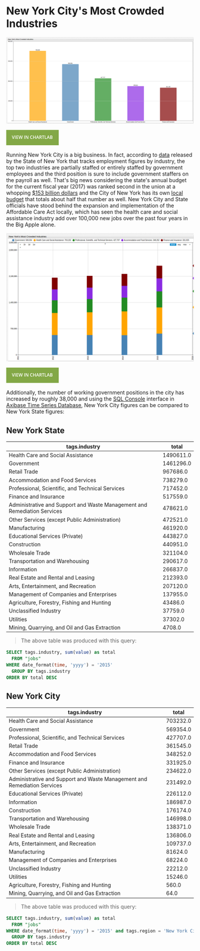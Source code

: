 # New York City's Most Crowded Industries

![NY1](Images/NY_Jobs1.png)

[![View in ChartLab](Images/button.png)](https://apps.axibase.com/chartlab/6402f01c/19/#fullscreen)

Running New York City is a big business. In fact, according to [data](https://catalog.data.gov/dataset/jobs-by-industry)
released by the State of New York that tracks employment figures by industry, the top two industries
are partially staffed or entirely staffed by government employees and the third position
is sure to include government staffers on the payroll as well. That's big news considering
the state's annual budget for the current fiscal year (2017) was ranked second in the union at a whopping
[$153 billion dollars](https://www.nysenate.gov/newsroom/articles/senate-passes-2017-18-state-budget-protects-taxpayers-provides-record-investments)
and the City of New York has its own [local budget](http://council.nyc.gov/budget/) that totals about half that number as well.
New York City and State officials have stood behind the expansion and implementation of the Affordable Care Act
locally, which has seen the health care and social assistance industry add over 100,000 new jobs over the past four
years in the Big Apple alone.

![NY2](Images/NY_Jobs3.png)

[![View in ChartLab](Images/button.png)](https://apps.axibase.com/chartlab/6402f01c/20/)

Additionally, the number of working government positions in the city has increased by roughly 38,000
and using the [SQL Console](https://axibase.com/docs/atsd/sql/) interface in [Axibase Time Series Database](https://axibase.com/docs/atsd/),
New York City figures can be compared to New York State figures:

## New York State

| tags.industry                                                            | total     |
|--------------------------------------------------------------------------|-----------|
| Health Care and Social Assistance                                        | 1490611.0 |
| Government                                                               | 1461296.0 |
| Retail Trade                                                             | 967686.0  |
| Accommodation and Food Services                                          | 738279.0  |
| Professional, Scientific, and Technical Services                         | 717452.0  |
| Finance and Insurance                                                    | 517559.0  |
| Administrative and Support and Waste Management and Remediation Services | 478621.0  |
| Other Services (except Public Administration)                            | 472521.0  |
| Manufacturing                                                            | 461920.0  |
| Educational Services (Private)                                           | 443827.0  |
| Construction                                                             | 440951.0  |
| Wholesale Trade                                                          | 321104.0  |
| Transportation and Warehousing                                           | 290617.0  |
| Information                                                              | 266837.0  |
| Real Estate and Rental and Leasing                                       | 212393.0  |
| Arts, Entertainment, and Recreation                                      | 207120.0  |
| Management of Companies and Enterprises                                  | 137955.0  |
| Agriculture, Forestry, Fishing and Hunting                               | 43486.0   |
| Unclassified Industry                                                    | 37759.0   |
| Utilities                                                                | 37302.0   |
| Mining, Quarrying, and Oil and Gas Extraction                            | 4708.0    |

>The above table was produced with this query:

```sql
SELECT tags.industry, sum(value) as total
  FROM "jobs"
WHERE date_format(time, 'yyyy') = '2015'
  GROUP BY tags.industry
ORDER BY total DESC
```

## New York City

| tags.industry                                                            | total    |
|--------------------------------------------------------------------------|----------|
| Health Care and Social Assistance                                        | 703232.0 |
| Government                                                               | 569354.0 |
| Professional, Scientific, and Technical Services                         | 427707.0 |
| Retail Trade                                                             | 361545.0 |
| Accommodation and Food Services                                          | 348252.0 |
| Finance and Insurance                                                    | 331925.0 |
| Other Services (except Public Administration)                            | 234622.0 |
| Administrative and Support and Waste Management and Remediation Services | 231492.0 |
| Educational Services (Private)                                           | 226112.0 |
| Information                                                              | 186987.0 |
| Construction                                                             | 176174.0 |
| Transportation and Warehousing                                           | 146998.0 |
| Wholesale Trade                                                          | 138371.0 |
| Real Estate and Rental and Leasing                                       | 136806.0 |
| Arts, Entertainment, and Recreation                                      | 109737.0 |
| Manufacturing                                                            | 81624.0  |
| Management of Companies and Enterprises                                  | 68224.0  |
| Unclassified Industry                                                    | 22212.0  |
| Utilities                                                                | 15246.0  |
| Agriculture, Forestry, Fishing and Hunting                               | 560.0    |
| Mining, Quarrying, and Oil and Gas Extraction                            | 64.0     |

>The above table was produced with this query:

```sql
SELECT tags.industry, sum(value) as total
  FROM "jobs"
WHERE date_format(time, 'yyyy') = '2015' and tags.region = 'New York City'
  GROUP BY tags.industry
ORDER BY total DESC
```
